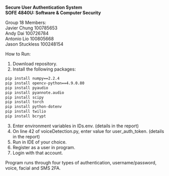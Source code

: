 **Secure User Authentication System**  
**SOFE 4840U: Software & Computer Security**

Group 18 Members:  
Javier Chung  100785653  
Andy Dai  100726784  
Antonio Lio  100805668  
Jason Stuckless  100248154  

How to Run:
1. Download repository.
2. Install the following packages:
```bash
pip install numpy==2.2.4
pip install opencv-python==4.9.0.80
pip install pyaudio
pip install pyannote.audio
pip install scipy
pip install torch
pip install python-dotenv
pip install twilio
pip install bcrypt
```
3. Enter environment variables in IDs.env. (details in the report)
4. On line 42 of voiceDetection.py, enter value for user_auth_token. (details in the report)
5. Run in IDE of your choice.
6. Register as a user in program.
7. Login with that account.

Program runs through four types of authentication, username/password, voice, facial and SMS 2FA.
